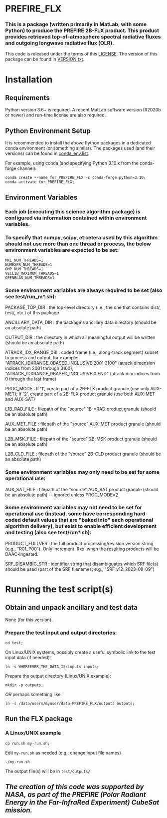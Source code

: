 # PREFIRE_FLX

### This is a package (written primarily in MatLab, with some Python) to produce the PREFIRE 2B-FLX product. This product provides retrieved top-of-atmosphere spectral radiative fluxes and outgoing longwave radiative flux (OLR).

This code is released under the terms of this [LICENSE](LICENSE).  The version of this package can be found in [VERSION.txt](VERSION.txt).

# Installation

## Requirements

Python version 3.6+ is required.  A recent MatLab software version (R2020b or
newer) and run-time license are also required.

## Python Environment Setup

It is recommended to install the above Python packages in a dedicated conda environment (or something similar).  The packages used (and their versions) can be found in [conda_env.list](conda_env.list).

For example, using conda (and specifying Python 3.10.x from the conda-forge channel):

```
conda create --name for_PREFIRE_FLX -c conda-forge python=3.10;
conda activate for_PREFIRE_FLX;
```

## Environment Variables

### Each job (executing this science algorithm package) is configured via information contained within environment variables.

### To specify that numpy, scipy, et cetera used by this algorithm should not use more than one thread or process, the below environment variables are expected to be set:

```
MKL_NUM_THREADS=1
NUMEXPR_NUM_THREADS=1
OMP_NUM_THREADS=1
VECLIB_MAXIMUM_THREADS=1
OPENBLAS_NUM_THREADS=1
```

### Some environment variables are always required to be set (also see test/run_m*.sh):

PACKAGE_TOP_DIR  :  the top-level directory (i.e., the one that contains dist/, test/, etc.) of this package

ANCILLARY_DATA_DIR  :  the package's ancillary data directory (should be an absolute path)

OUTPUT_DIR  :  the directory in which all meaningful output will be written (should be an absolute path)

ATRACK_IDX_RANGE_0BI  :  coded frame (i.e., along-track segment) subset to process and output, for example: "ATRACK_IDXRANGE_0BASED_INCLUSIVE:2001:3100" (atrack dimension indices from 2001 through 3100), "ATRACK_IDXRANGE_0BASED_INCLUSIVE:0:END" (atrack dim indices from 0 through the last frame)

PROC_MODE  :  If '1', create part of a 2B-FLX product granule (use only AUX-MET); If '2', create part of a 2B-FLX product granule (use both AUX-MET and AUX-SAT)

L1B_RAD_FILE  :  filepath of the "source" 1B-*RAD product granule (should be an
absolute path)

AUX_MET_FILE  :  filepath of the "source" AUX-MET product granule (should be an
absolute path)

L2B_MSK_FILE  :  filepath of the "source" 2B-MSK product granule (should be an absolute path)

L2B_CLD_FILE  :  filepath of the "source" 2B-CLD product granule (should be an absolute path)

### Some environment variables may only need to be set for some operational use:

AUX_SAT_FILE  :  filepath of the "source" AUX_SAT product granule (should be an absolute path) -- ignored unless PROC_MODE=2

### Some environment variables may not need to be set for operational use (instead, some have corresponding hard-coded default values that are "baked into" each operational algorithm delivery), but exist to enable efficient development and testing (also see test/run*.sh):

PRODUCT_FULLVER  :  the full product processing/revision version string (e.g., "R01_P00").  Only increment 'Rxx' when the resulting products will be DAAC-ingested.

SRF_DISAMBIG_STR  :  identifier string that disambiguates which SRF file(s) should be used (part of the SRF filenames; e.g., "SRF_v12_2023-08-09")

# Running the test script(s)

## Obtain and unpack ancillary and test data

None (for this version).

### Prepare the test input and output directories:

`cd test;`

On Linux/UNIX systems, possibly create a useful symbolic link to the test input data (if needed):

`ln -s WHEREEVER_THE_DATA_IS/inputs inputs;`

Prepare the output directory (Linux/UNIX example):

`mkdir -p outputs;`

_OR_ perhaps something like

`ln -s /data/users/myuser/data-PREFIRE_FLX/outputs outputs;`

## Run the FLX package

### A Linux/UNIX example

`cp run.sh my-run.sh;`

Edit `my-run.sh` as needed (e.g., change input file names)

`./my-run.sh`

The output file(s) will be in `test/outputs/`

## _The creation of this code was supported by NASA, as part of the PREFIRE (Polar Radiant Energy in the Far-InfraRed Experiment) CubeSat mission._
